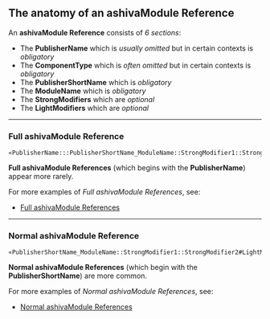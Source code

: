 ## The anatomy of an ashivaModule Reference

An **ashivaModule Reference** consists of *6 sections*:

 - The **PublisherName** which is *usually omitted* but in certain contexts is *obligatory*
 - The **ComponentType** which is *often omitted* but in certain contexts is *obligatory*
 - The **PublisherShortName** which is *obligatory*
 - The **ModuleName** which is *obligatory*
 - The **StrongModifiers** which are *optional*
 - The **LightModifiers** which are *optional*

______

### Full ashivaModule Reference

```
«PublisherName:::PublisherShortName_ModuleName::StrongModifier1::StrongModifier2#LightMod1#LightMod2»
```

**Full ashivaModule References** (which begins with the **PublisherName**) appear more rarely.

For more examples of *Full ashivaModule References*, see:

 - [Full ashivaModule References](https://github.com/RouninMedia/ashiva-Namespacing/blob/master/ashiva-module-reference/full-ashiva-module-references.md)

______

### Normal ashivaModule Reference

```
«PublisherShortName_ModuleName::StrongModifier1::StrongModifier2#LightModifier1#LightModifier2»
```

**Normal ashivaModule References** (which begin with the **PublisherShortName**) are more common.

For more examples of *Normal ashivaModule References*, see:

 - [Normal ashivaModule References](https://github.com/RouninMedia/ashiva-Namespacing/blob/master/ashiva-module-reference/normal-ashiva-module-references.md)
